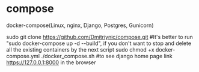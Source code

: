 # compose
docker-compose(Linux, nginx, Django, Postgres, Gunicorn)

sudo git clone https://github.com/Dmitriynic/compose.git
#It's better to run "sudo docker-compose up -d --build", if you don't want to stop and delete all the existing containers by the next script
sudo chmod +x docker-compose.yml
./docker_compose.sh
#to see django home page link https://127.0.0.1:8000 in the browser
